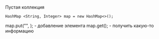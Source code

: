 Пустая коллекция

	HashMap <String, Integer> map = new HashMap<>();

map.put("",  ); - добавление элемента 
map.get(); - получить какую-то информацию